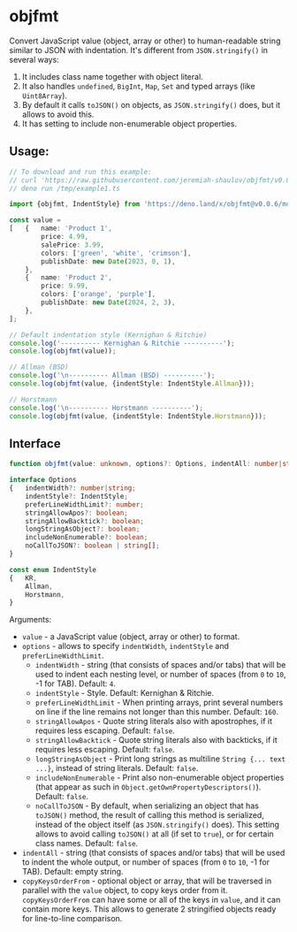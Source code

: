 # objfmt
Convert JavaScript value (object, array or other) to human-readable string similar to JSON with indentation.
It's different from `JSON.stringify()` in several ways:

1. It includes class name together with object literal.
2. It also handles `undefined`, `BigInt`, `Map`, `Set` and typed arrays (like `Uint8Array`).
3. By default it calls `toJSON()` on objects, as `JSON.stringify()` does, but it allows to avoid this.
4. It has setting to include non-enumerable object properties.

## Usage:

```ts
// To download and run this example:
// curl 'https://raw.githubusercontent.com/jeremiah-shaulov/objfmt/v0.0.6/README.md' | perl -ne '$y=$1 if /^```(ts\\b)?/;  print $_ if $y&&$m;  $m=$y&&($m||m~^// deno .*?/example1.ts~)' > /tmp/example1.ts
// deno run /tmp/example1.ts

import {objfmt, IndentStyle} from 'https://deno.land/x/objfmt@v0.0.6/mod.ts';

const value =
[	{	name: 'Product 1',
		price: 4.99,
		salePrice: 3.99,
		colors: ['green', 'white', 'crimson'],
		publishDate: new Date(2023, 0, 1),
	},
	{	name: 'Product 2',
		price: 9.99,
		colors: ['orange', 'purple'],
		publishDate: new Date(2024, 2, 3),
	},
];

// Default indentation style (Kernighan & Ritchie)
console.log('---------- Kernighan & Ritchie ----------');
console.log(objfmt(value));

// Allman (BSD)
console.log('\n---------- Allman (BSD) ----------');
console.log(objfmt(value, {indentStyle: IndentStyle.Allman}));

// Horstmann
console.log('\n---------- Horstmann ----------');
console.log(objfmt(value, {indentStyle: IndentStyle.Horstmann}));
```

## Interface

```ts
function objfmt(value: unknown, options?: Options, indentAll: number|string='', copyKeysOrderFrom?: unknown): string;

interface Options
{	indentWidth?: number|string;
	indentStyle?: IndentStyle;
	preferLineWidthLimit?: number;
	stringAllowApos?: boolean;
	stringAllowBacktick?: boolean;
	longStringAsObject?: boolean;
	includeNonEnumerable?: boolean;
	noCallToJSON?: boolean | string[];
}

const enum IndentStyle
{	KR,
	Allman,
	Horstmann,
}
```

Arguments:

- `value` - a JavaScript value (object, array or other) to format.
- `options` - allows to specify `indentWidth`, `indentStyle` and `preferLineWidthLimit`.
	- `indentWidth` - string (that consists of spaces and/or tabs) that will be used to indent each nesting level, or number of spaces (from `0` to `10`, -1 for TAB). Default: `4`.
	- `indentStyle` - Style. Default: Kernighan & Ritchie.
	- `preferLineWidthLimit` - When printing arrays, print several numbers on line if the line remains not longer than this number. Default: `160`.
	- `stringAllowApos` - Quote string literals also with apostrophes, if it requires less escaping. Default: `false`.
	- `stringAllowBacktick` - Quote string literals also with backticks, if it requires less escaping. Default: `false`.
	- `longStringAsObject` - Print long strings as multiline `String {... text ...}`, instead of string literals. Default: `false`.
	- `includeNonEnumerable` - Print also non-enumerable object properties (that appear as such in `Object.getOwnPropertyDescriptors()`). Default: `false`.
	- `noCallToJSON` - By default, when serializing an object that has `toJSON()` method, the result of calling this method is serialized, instead of the object itself (as `JSON.stringify()` does). This setting allows to avoid calling `toJSON()` at all (if set to `true`), or for certain class names. Default: `false`.
- `indentAll` - string (that consists of spaces and/or tabs) that will be used to indent the whole output, or number of spaces (from `0` to `10`, -1 for TAB). Default: empty string.
- `copyKeysOrderFrom` - optional object or array, that will be traversed in parallel with the `value` object, to copy keys order from it. `copyKeysOrderFrom` can have some or all of the keys in `value`, and it can contain more keys. This allows to generate 2 stringified objects ready for line-to-line comparison.
